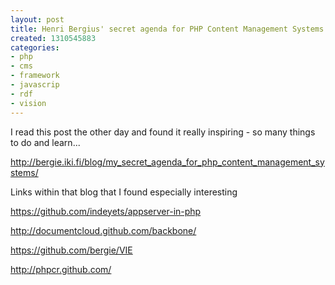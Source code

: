 ```yaml
---
layout: post
title: Henri Bergius' secret agenda for PHP Content Management Systems
created: 1310545883
categories:
- php
- cms
- framework
- javascrip
- rdf
- vision
---
```

I read this post the other day and found it really inspiring - so many things to do and learn...

http://bergie.iki.fi/blog/my_secret_agenda_for_php_content_management_systems/

Links within that blog that I found especially interesting

https://github.com/indeyets/appserver-in-php

http://documentcloud.github.com/backbone/

https://github.com/bergie/VIE

http://phpcr.github.com/
